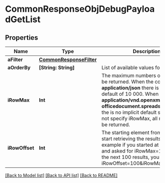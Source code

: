 # CommonResponseObjDebugPayloadGetList

## Properties
Name | Type | Description | Notes
------------ | ------------- | ------------- | -------------
**aFilter** | [**CommonResponseFilter**](CommonResponseFilter.md) |  | 
**aOrderBy** | **[String: String]** | List of available values for *eOrderBy* | 
**iRowMax** | **Int** | The maximum numbers of results to be returned.  When the content-type is **application/json** there is an implicit default of 10 000.  When it&#39;s **application/vnd.openxmlformats-officedocument.spreadsheetml.sheet** the is no implicit default so if you do not specify iRowMax, all records will be returned. | 
**iRowOffset** | **Int** | The starting element from where to start retrieving the results. For example if you started at iRowOffset&#x3D;0 and asked for iRowMax&#x3D;100, to get the next 100 results, you could specify iRowOffset&#x3D;100&amp;iRowMax&#x3D;100, | [default to 0]

[[Back to Model list]](../README.md#documentation-for-models) [[Back to API list]](../README.md#documentation-for-api-endpoints) [[Back to README]](../README.md)


